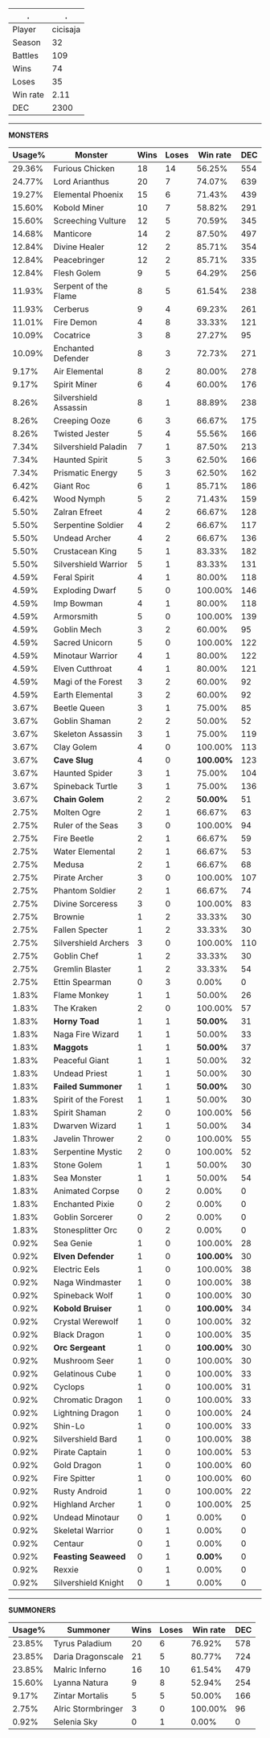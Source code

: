 .|.
|-|-
Player|cicisaja
Season|32
Battles|109
Wins|74
Loses|35
Win rate|2.11
DEC|2300

---
**MONSTERS**

Usage%|Monster|Wins|Loses|Win rate|DEC|
-|-|-|-|-|-|
29.36%|Furious Chicken|18|14|56.25%|554|
24.77%|Lord Arianthus|20|7|74.07%|639|
19.27%|Elemental Phoenix|15|6|71.43%|439|
15.60%|Kobold Miner|10|7|58.82%|291|
15.60%|Screeching Vulture|12|5|70.59%|345|
14.68%|Manticore|14|2|87.50%|497|
12.84%|Divine Healer|12|2|85.71%|354|
12.84%|Peacebringer|12|2|85.71%|335|
12.84%|Flesh Golem|9|5|64.29%|256|
11.93%|Serpent of the Flame|8|5|61.54%|238|
11.93%|Cerberus|9|4|69.23%|261|
11.01%|Fire Demon|4|8|33.33%|121|
10.09%|Cocatrice|3|8|27.27%|95|
10.09%|Enchanted Defender|8|3|72.73%|271|
9.17%|Air Elemental|8|2|80.00%|278|
9.17%|Spirit Miner|6|4|60.00%|176|
8.26%|Silvershield Assassin|8|1|88.89%|238|
8.26%|Creeping Ooze|6|3|66.67%|175|
8.26%|Twisted Jester|5|4|55.56%|166|
7.34%|Silvershield Paladin|7|1|87.50%|213|
7.34%|Haunted Spirit|5|3|62.50%|166|
7.34%|Prismatic Energy|5|3|62.50%|162|
6.42%|Giant Roc|6|1|85.71%|186|
6.42%|Wood Nymph|5|2|71.43%|159|
5.50%|Zalran Efreet|4|2|66.67%|128|
5.50%|Serpentine Soldier|4|2|66.67%|117|
5.50%|Undead Archer|4|2|66.67%|136|
5.50%|Crustacean King|5|1|83.33%|182|
5.50%|Silvershield Warrior|5|1|83.33%|131|
4.59%|Feral Spirit|4|1|80.00%|118|
4.59%|Exploding Dwarf|5|0|100.00%|146|
4.59%|Imp Bowman|4|1|80.00%|118|
4.59%|Armorsmith|5|0|100.00%|139|
4.59%|Goblin Mech|3|2|60.00%|95|
4.59%|Sacred Unicorn|5|0|100.00%|122|
4.59%|Minotaur Warrior|4|1|80.00%|122|
4.59%|Elven Cutthroat|4|1|80.00%|121|
4.59%|Magi of the Forest|3|2|60.00%|92|
4.59%|Earth Elemental|3|2|60.00%|92|
3.67%|Beetle Queen|3|1|75.00%|85|
3.67%|Goblin Shaman|2|2|50.00%|52|
3.67%|Skeleton Assassin|3|1|75.00%|119|
3.67%|Clay Golem|4|0|100.00%|113|
3.67%|**Cave Slug**|4|0|**100.00%**|123|
3.67%|Haunted Spider|3|1|75.00%|104|
3.67%|Spineback Turtle|3|1|75.00%|136|
3.67%|**Chain Golem**|2|2|**50.00%**|51|
2.75%|Molten Ogre|2|1|66.67%|63|
2.75%|Ruler of the Seas|3|0|100.00%|94|
2.75%|Fire Beetle|2|1|66.67%|59|
2.75%|Water Elemental|2|1|66.67%|53|
2.75%|Medusa|2|1|66.67%|68|
2.75%|Pirate Archer|3|0|100.00%|107|
2.75%|Phantom Soldier|2|1|66.67%|74|
2.75%|Divine Sorceress|3|0|100.00%|83|
2.75%|Brownie|1|2|33.33%|30|
2.75%|Fallen Specter|1|2|33.33%|30|
2.75%|Silvershield Archers|3|0|100.00%|110|
2.75%|Goblin Chef|1|2|33.33%|30|
2.75%|Gremlin Blaster|1|2|33.33%|54|
2.75%|Ettin Spearman|0|3|0.00%|0|
1.83%|Flame Monkey|1|1|50.00%|26|
1.83%|The Kraken|2|0|100.00%|57|
1.83%|**Horny Toad**|1|1|**50.00%**|31|
1.83%|Naga Fire Wizard|1|1|50.00%|33|
1.83%|**Maggots**|1|1|**50.00%**|37|
1.83%|Peaceful Giant|1|1|50.00%|32|
1.83%|Undead Priest|1|1|50.00%|30|
1.83%|**Failed Summoner**|1|1|**50.00%**|30|
1.83%|Spirit of the Forest|1|1|50.00%|30|
1.83%|Spirit Shaman|2|0|100.00%|56|
1.83%|Dwarven Wizard|1|1|50.00%|34|
1.83%|Javelin Thrower|2|0|100.00%|55|
1.83%|Serpentine Mystic|2|0|100.00%|52|
1.83%|Stone Golem|1|1|50.00%|30|
1.83%|Sea Monster|1|1|50.00%|54|
1.83%|Animated Corpse|0|2|0.00%|0|
1.83%|Enchanted Pixie|0|2|0.00%|0|
1.83%|Goblin Sorcerer|0|2|0.00%|0|
1.83%|Stonesplitter Orc|0|2|0.00%|0|
0.92%|Sea Genie|1|0|100.00%|28|
0.92%|**Elven Defender**|1|0|**100.00%**|30|
0.92%|Electric Eels|1|0|100.00%|38|
0.92%|Naga Windmaster|1|0|100.00%|38|
0.92%|Spineback Wolf|1|0|100.00%|30|
0.92%|**Kobold Bruiser**|1|0|**100.00%**|34|
0.92%|Crystal Werewolf|1|0|100.00%|32|
0.92%|Black Dragon|1|0|100.00%|35|
0.92%|**Orc Sergeant**|1|0|**100.00%**|30|
0.92%|Mushroom Seer|1|0|100.00%|30|
0.92%|Gelatinous Cube|1|0|100.00%|33|
0.92%|Cyclops|1|0|100.00%|31|
0.92%|Chromatic Dragon|1|0|100.00%|33|
0.92%|Lightning Dragon|1|0|100.00%|24|
0.92%|Shin-Lo|1|0|100.00%|33|
0.92%|Silvershield Bard|1|0|100.00%|38|
0.92%|Pirate Captain|1|0|100.00%|53|
0.92%|Gold Dragon|1|0|100.00%|60|
0.92%|Fire Spitter|1|0|100.00%|60|
0.92%|Rusty Android|1|0|100.00%|22|
0.92%|Highland Archer|1|0|100.00%|25|
0.92%|Undead Minotaur|0|1|0.00%|0|
0.92%|Skeletal Warrior|0|1|0.00%|0|
0.92%|Centaur|0|1|0.00%|0|
0.92%|**Feasting Seaweed**|0|1|**0.00%**|0|
0.92%|Rexxie|0|1|0.00%|0|
0.92%|Silvershield Knight|0|1|0.00%|0|

---
**SUMMONERS**

Usage%|Summoner|Wins|Loses|Win rate|DEC|
-|-|-|-|-|-|
23.85%|Tyrus Paladium|20|6|76.92%|578|
23.85%|Daria Dragonscale|21|5|80.77%|724|
23.85%|Malric Inferno|16|10|61.54%|479|
15.60%|Lyanna Natura|9|8|52.94%|254|
9.17%|Zintar Mortalis|5|5|50.00%|166|
2.75%|Alric Stormbringer|3|0|100.00%|96|
0.92%|Selenia Sky|0|1|0.00%|0|
